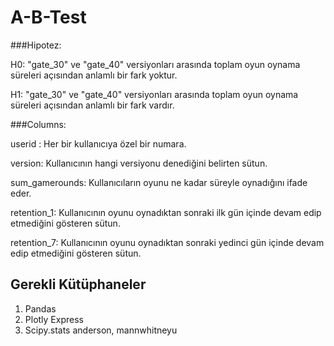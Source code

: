 # A-B-Test
###Hipotez:

H0: "gate_30" ve "gate_40" versiyonları arasında toplam oyun oynama süreleri açısından anlamlı bir fark yoktur.

H1: "gate_30" ve "gate_40" versiyonları arasında toplam oyun oynama süreleri açısından anlamlı bir fark vardır.

###Columns:

userid : Her bir kullanıcıya özel bir numara.

version: Kullanıcının hangi versiyonu denediğini belirten sütun.

sum_gamerounds: Kullanıcıların oyunu ne kadar süreyle oynadığını ifade eder.

retention_1: Kullanıcının oyunu oynadıktan sonraki ilk gün içinde devam edip etmediğini gösteren sütun.

retention_7: Kullanıcının oyunu oynadıktan sonraki yedinci gün içinde devam edip etmediğini gösteren sütun. 

## Gerekli Kütüphaneler
1. Pandas
2. Plotly Express
3. Scipy.stats anderson, mannwhitneyu

